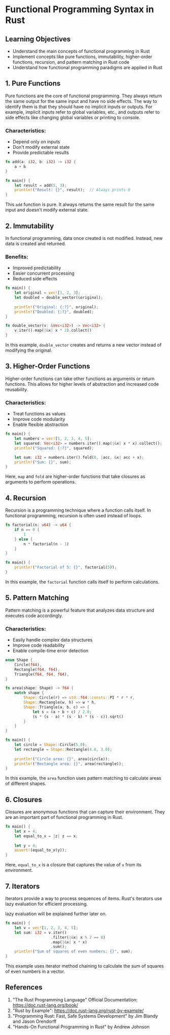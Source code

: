 # Functional Programming Syntax in Rust

## Learning Objectives
- Understand the main concepts of functional programming in Rust
- Implement concepts like pure functions, immutability, higher-order functions, recursion, and pattern matching in Rust code
- Understand how functional programming paradigms are applied in Rust

## 1. Pure Functions

Pure functions are the core of functional programming. They always return the same output for the same input and have no side effects.
The way to identify them is that they should have no implicit inputs or outputs.
For example, implicit inputs refer to global variables, etc.,
and outputs refer to side effects like changing global variables or printing to console.

### Characteristics:
- Depend only on inputs
- Don't modify external state
- Provide predictable results

```rust
fn add(a: i32, b: i32) -> i32 {
    a + b
}

fn main() {
    let result = add(5, 3);
    println!("Result: {}", result);  // Always prints 8
}
```

This `add` function is pure. It always returns the same result for the same input and doesn't modify external state.

## 2. Immutability

In functional programming, data once created is not modified. Instead, new data is created and returned.

### Benefits:
- Improved predictability
- Easier concurrent processing
- Reduced side effects

```rust
fn main() {
    let original = vec![1, 2, 3];
    let doubled = double_vector(&original);
    
    println!("Original: {:?}", original);
    println!("Doubled: {:?}", doubled);
}

fn double_vector(v: &Vec<i32>) -> Vec<i32> {
    v.iter().map(|&x| x * 2).collect()
}
```

In this example, `double_vector` creates and returns a new vector instead of modifying the original.

## 3. Higher-Order Functions

Higher-order functions can take other functions as arguments or return functions. This allows for higher levels of abstraction and increased code reusability.

### Characteristics:
- Treat functions as values
- Improve code modularity
- Enable flexible abstraction

```rust
fn main() {
    let numbers = vec![1, 2, 3, 4, 5];
    let squared: Vec<i32> = numbers.iter().map(|&x| x * x).collect();
    println!("Squared: {:?}", squared);

    let sum: i32 = numbers.iter().fold(0, |acc, &x| acc + x);
    println!("Sum: {}", sum);
}
```

Here, `map` and `fold` are higher-order functions that take closures as arguments to perform operations.

## 4. Recursion

Recursion is a programming technique where a function calls itself. In functional programming, recursion is often used instead of loops.

```rust
fn factorial(n: u64) -> u64 {
    if n == 0 {
        1
    } else {
        n * factorial(n - 1)
    }
}

fn main() {
    println!("Factorial of 5: {}", factorial(5));
}
```

In this example, the `factorial` function calls itself to perform calculations.

## 5. Pattern Matching

Pattern matching is a powerful feature that analyzes data structure and executes code accordingly.

### Characteristics:
- Easily handle complex data structures
- Improve code readability
- Enable compile-time error detection

```rust
enum Shape {
    Circle(f64),
    Rectangle(f64, f64),
    Triangle(f64, f64, f64),
}

fn area(shape: Shape) -> f64 {
    match shape {
        Shape::Circle(r) => std::f64::consts::PI * r * r,
        Shape::Rectangle(w, h) => w * h,
        Shape::Triangle(a, b, c) => {
            let s = (a + b + c) / 2.0;
            (s * (s - a) * (s - b) * (s - c)).sqrt()
        }
    }
}

fn main() {
    let circle = Shape::Circle(5.0);
    let rectangle = Shape::Rectangle(4.0, 3.0);
    
    println!("Circle area: {}", area(circle));
    println!("Rectangle area: {}", area(rectangle));
}
```

In this example, the `area` function uses pattern matching to calculate areas of different shapes.

## 6. Closures

Closures are anonymous functions that can capture their environment. They are an important part of functional programming in Rust.

```rust
fn main() {
    let x = 4;
    let equal_to_x = |z| z == x;
    
    let y = 4;
    assert!(equal_to_x(y));
}
```

Here, `equal_to_x` is a closure that captures the value of `x` from its environment.

## 7. Iterators

Iterators provide a way to process sequences of items. Rust's iterators use lazy evaluation for efficient processing.

lazy evaluation will be explained further later on. 

```rust
fn main() {
    let v = vec![1, 2, 3, 4, 5];
    let sum: i32 = v.iter()
                    .filter(|&x| x % 2 == 0)
                    .map(|&x| x * x)
                    .sum();
    println!("Sum of squares of even numbers: {}", sum);
}
```

This example uses iterator method chaining to calculate the sum of squares of even numbers in a vector.

## References

1. "The Rust Programming Language" Official Documentation: https://doc.rust-lang.org/book/
2. "Rust by Example": https://doc.rust-lang.org/rust-by-example/
3. "Programming Rust: Fast, Safe Systems Development" by Jim Blandy and Jason Orendorff
4. "Hands-On Functional Programming in Rust" by Andrew Johnson
